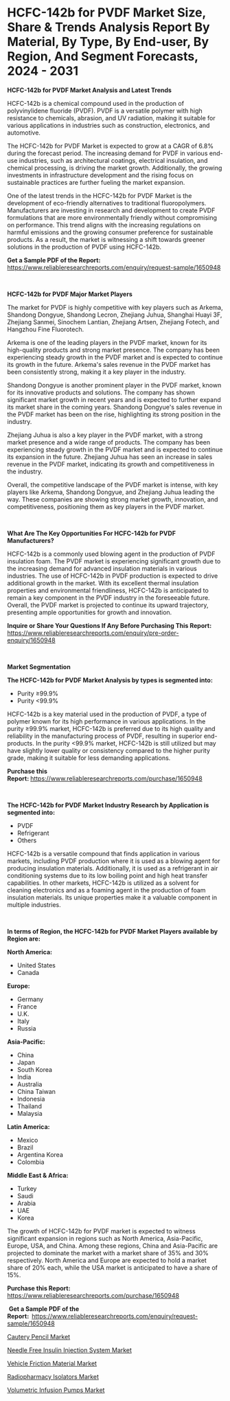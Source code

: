<p><h1>HCFC-142b for PVDF Market Size, Share & Trends Analysis Report By Material, By Type, By End-user, By Region, And Segment Forecasts, 2024 - 2031</h1></p><p><strong>HCFC-142b for PVDF Market Analysis and Latest Trends</strong></p>
<p><p>HCFC-142b is a chemical compound used in the production of polyvinylidene fluoride (PVDF). PVDF is a versatile polymer with high resistance to chemicals, abrasion, and UV radiation, making it suitable for various applications in industries such as construction, electronics, and automotive.</p><p>The HCFC-142b for PVDF Market is expected to grow at a CAGR of 6.8% during the forecast period. The increasing demand for PVDF in various end-use industries, such as architectural coatings, electrical insulation, and chemical processing, is driving the market growth. Additionally, the growing investments in infrastructure development and the rising focus on sustainable practices are further fueling the market expansion.</p><p>One of the latest trends in the HCFC-142b for PVDF Market is the development of eco-friendly alternatives to traditional fluoropolymers. Manufacturers are investing in research and development to create PVDF formulations that are more environmentally friendly without compromising on performance. This trend aligns with the increasing regulations on harmful emissions and the growing consumer preference for sustainable products. As a result, the market is witnessing a shift towards greener solutions in the production of PVDF using HCFC-142b.</p></p>
<p><strong>Get a Sample PDF of the Report:&nbsp;</strong> <a href="https://www.reliableresearchreports.com/enquiry/request-sample/1650948">https://www.reliableresearchreports.com/enquiry/request-sample/1650948</a></p>
<p>&nbsp;</p>
<p><strong>HCFC-142b for PVDF Major Market Players</strong></p>
<p><p>The market for PVDF is highly competitive with key players such as Arkema, Shandong Dongyue, Shandong Lecron, Zhejiang Juhua, Shanghai Huayi 3F, Zhejiang Sanmei, Sinochem Lantian, Zhejiang Artsen, Zhejiang Fotech, and Hangzhou Fine Fluorotech. </p><p>Arkema is one of the leading players in the PVDF market, known for its high-quality products and strong market presence. The company has been experiencing steady growth in the PVDF market and is expected to continue its growth in the future. Arkema's sales revenue in the PVDF market has been consistently strong, making it a key player in the industry.</p><p>Shandong Dongyue is another prominent player in the PVDF market, known for its innovative products and solutions. The company has shown significant market growth in recent years and is expected to further expand its market share in the coming years. Shandong Dongyue's sales revenue in the PVDF market has been on the rise, highlighting its strong position in the industry.</p><p>Zhejiang Juhua is also a key player in the PVDF market, with a strong market presence and a wide range of products. The company has been experiencing steady growth in the PVDF market and is expected to continue its expansion in the future. Zhejiang Juhua has seen an increase in sales revenue in the PVDF market, indicating its growth and competitiveness in the industry.</p><p>Overall, the competitive landscape of the PVDF market is intense, with key players like Arkema, Shandong Dongyue, and Zhejiang Juhua leading the way. These companies are showing strong market growth, innovation, and competitiveness, positioning them as key players in the PVDF market.</p></p>
<p>&nbsp;</p>
<p><strong>What Are The Key Opportunities For HCFC-142b for PVDF Manufacturers?</strong></p>
<p><p>HCFC-142b is a commonly used blowing agent in the production of PVDF insulation foam. The PVDF market is experiencing significant growth due to the increasing demand for advanced insulation materials in various industries. The use of HCFC-142b in PVDF production is expected to drive additional growth in the market. With its excellent thermal insulation properties and environmental friendliness, HCFC-142b is anticipated to remain a key component in the PVDF industry in the foreseeable future. Overall, the PVDF market is projected to continue its upward trajectory, presenting ample opportunities for growth and innovation.</p></p>
<p><strong>Inquire or Share Your Questions If Any Before Purchasing This Report:</strong> <a href="https://www.reliableresearchreports.com/enquiry/pre-order-enquiry/1650948">https://www.reliableresearchreports.com/enquiry/pre-order-enquiry/1650948</a></p>
<p>&nbsp;</p>
<p><strong>Market Segmentation</strong></p>
<p><strong>The HCFC-142b for PVDF Market Analysis by types is segmented into:</strong></p>
<p><ul><li>Purity ≥99.9%</li><li>Purity <99.9%</li></ul></p>
<p><p>HCFC-142b is a key material used in the production of PVDF, a type of polymer known for its high performance in various applications. In the purity ≥99.9% market, HCFC-142b is preferred due to its high quality and reliability in the manufacturing process of PVDF, resulting in superior end-products. In the purity <99.9% market, HCFC-142b is still utilized but may have slightly lower quality or consistency compared to the higher purity grade, making it suitable for less demanding applications.</p></p>
<p><strong>Purchase this Report:&nbsp;</strong><a href="https://www.reliableresearchreports.com/purchase/1650948">https://www.reliableresearchreports.com/purchase/1650948</a></p>
<p>&nbsp;</p>
<p><strong>The HCFC-142b for PVDF Market Industry Research by Application is segmented into:</strong></p>
<p><ul><li>PVDF</li><li>Refrigerant</li><li>Others</li></ul></p>
<p><p>HCFC-142b is a versatile compound that finds application in various markets, including PVDF production where it is used as a blowing agent for producing insulation materials. Additionally, it is used as a refrigerant in air conditioning systems due to its low boiling point and high heat transfer capabilities. In other markets, HCFC-142b is utilized as a solvent for cleaning electronics and as a foaming agent in the production of foam insulation materials. Its unique properties make it a valuable component in multiple industries.</p></p>
<p>&nbsp;</p>
<p><strong>In terms of Region, the HCFC-142b for PVDF Market Players available by Region are:</strong></p>
<p>
    <p> <strong> North America: </strong>
        <ul>
            <li>United States</li>
            <li>Canada</li>
        </ul>
        </p> 
    <p> <strong> Europe: </strong>
        <ul>
            <li>Germany</li>
            <li>France</li>
            <li>U.K.</li>
            <li>Italy</li>
            <li>Russia</li>
        </ul>
        </p> 
    <p> <strong> Asia-Pacific: </strong>
        <ul>
            <li>China</li>
            <li>Japan</li>
            <li>South Korea</li>
            <li>India</li>
            <li>Australia</li>
            <li>China Taiwan</li>
            <li>Indonesia</li>
            <li>Thailand</li>
            <li>Malaysia</li>
        </ul>
        </p> 
    <p> <strong> Latin America: </strong>
        <ul>
            <li>Mexico</li>
            <li>Brazil</li>
            <li>Argentina Korea</li>
            <li>Colombia</li>
        </ul>
        </p> 
    <p> <strong> Middle East & Africa: </strong>
        <ul>
            <li>Turkey</li>
            <li>Saudi</li>
            <li>Arabia</li>
            <li>UAE</li>
            <li>Korea</li>
        </ul>
    </p>
    </p>
<p><p>The growth of HCFC-142b for PVDF market is expected to witness significant expansion in regions such as North America, Asia-Pacific, Europe, USA, and China. Among these regions, China and Asia-Pacific are projected to dominate the market with a market share of 35% and 30% respectively. North America and Europe are expected to hold a market share of 20% each, while the USA market is anticipated to have a share of 15%.</p></p>
<p><strong>Purchase this Report: </strong><a href="https://www.reliableresearchreports.com/purchase/1650948">https://www.reliableresearchreports.com/purchase/1650948</a></p>
<p>&nbsp;<strong>Get a Sample PDF of the Report:&nbsp;&nbsp;</strong><a href="https://www.reliableresearchreports.com/enquiry/request-sample/1650948">https://www.reliableresearchreports.com/enquiry/request-sample/1650948</a></p>
<p><strong></strong></p>
<p><p><a href="https://medium.com/p/8e7ff8184e6a/edit">Cautery Pencil Market</a></p><p><a href="https://medium.com/p/868a985e8841/edit">Needle Free Insulin Injection System Market</a></p><p><a href="https://github.com/jerrycopelandthomaswsqd8q/Market-Research-Report-List-1/blob/main/vehicle-friction-material-market.md">Vehicle Friction Material Market</a></p><p><a href="https://github.com/yoshih12/Market-Research-Report-List-1/blob/main/radiopharmacy-isolators-market.md">Radiopharmacy Isolators Market</a></p><p><a href="https://medium.com/p/6fb48a8bbaf8/edit">Volumetric Infusion Pumps Market</a></p></p>